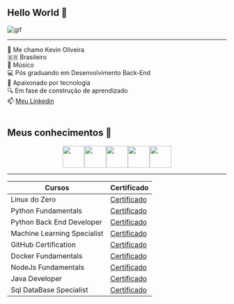<!-- Cabeçalho -->
## Hello World 👋

<p align = "center"> 

![gif](https://media1.tenor.com/m/bCfpwMjfAi0AAAAC/cat-typing.gif)  

</p>


-----------
👦 Me chamo Kevin Oliveira <br>
🇧🇷 Brasileiro <br>
🎹 Músico <br>
💻 Pós graduando em Desenvolvimento Back-End <br>
🐧 Apaixonado por tecnologia <br>
🔍 Em fase de construção de aprendizado <br>
 📫 [Meu Linkedin]() <br><br>

## Meus conhecimentos 💾
<p align = "center">
<img src="https://icongr.am/devicon/python-original.svg?size=132&color=c74343" width ="50px"><img src="https://icongr.am/devicon/nodejs-original.svg?size=128&color=currentColor" width ="50px"><img src="https://icongr.am/devicon/java-original.svg?size=132&color=c74343" width = "50px"><img src="https://icongr.am/devicon/docker-original.svg?size=132&color=1a1919" width = "50px"><img src="https://icongr.am/devicon/linux-original.svg?size=132&color=1a1919" width = "50px"> 
</p>


-----
|Cursos | Certificado|
|------|---------|
|Linux do Zero | [Certificado](https://hermes.dio.me/certificates/BWQD4LNC.pdf) |
|Python Fundamentals | [Certificado]() |
|Python Back End Developer | [Certificado]() |
|Machine Learning Specialist | [Certificado]() |
|GitHub Certification | [Certificado]() |
|Docker Fundamentals | [Certificado]() |
|NodeJs Fundamentals | [Certificado]() |
|Java Developer | [Certificado]() |
|Sql DataBase Specialist | [Certificado]() |


<!--
**keviinoliveira/keviinoliveira** is a ✨ _special_ ✨ repository because its `README.md` (this file) appears on your GitHub profile.

Here are some ideas to get you started:

- 🔭 I’m currently working on ...
- 🌱 I’m currently learning ...
- 👯 I’m looking to collaborate on ...
- 🤔 I’m looking for help with ...
- 💬 Ask me about ...
- 📫 How to reach me: ...
- 😄 Pronouns: ...
- ⚡ Fun fact: ...
-->
